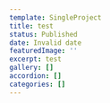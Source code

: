 ```yaml
---
template: SingleProject
title: test
status: Published
date: Invalid date
featuredImage: ''
excerpt: test
gallery: []
accordion: []
categories: []
---
```


